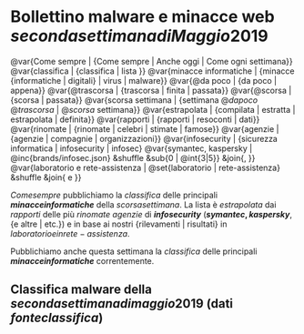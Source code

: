 # Bollettino malware e minacce web $seconda settimana di Maggio 2019$

@var{Come sempre          | {Come sempre | Anche oggi | Come ogni settimana}}
@var{classifica           | {classifica | lista }}
@var{minacce informatiche | {minacce {informatiche | digitali} | virus | malware}}
@var{@da poco             | {da poco | appena}}
@var{@trascorsa           | {trascorsa | finita | passata}}
@var{@scorsa              | {scorsa | passata}}
@var{scorsa settimana     | {settimana $@da poco$ $@trascorsa$ | $@scorsa$ settimana}}
@var{estrapolata          | {compilata | estratta | estrapolata | definita}}
@var{rapporti             | {rapporti | resoconti | dati}}
@var{rinomate             | {rinomate | celebri | stimate | famose}}
@var{agenzie              | {agenzie | compagnie | organizzazioni}}
@var{infosecurity         | {sicurezza informatica | infosecurity | infosec}
@var{symantec, kaspersky  | @inc{brands/infosec.json} &shuffle &sub{0 | @int{3|5}} &join{, }}
@var{laboratorio e rete-assistenza | @set{laboratorio | rete-assistenza} &shuffle &join{ e }}

$Come sempre$ pubblichiamo la $classifica$ delle principali **$minacce informatiche$**
della $scorsa settimana$. La lista è $estrapolata$ dai $rapporti$ delle più $rinomate$
$agenzie$ di **$infosecurity$** (**$symantec, kaspersky$**, {e altre | etc.}) e in base ai
nostri {rilevamenti | risultati} in $laboratorio e in rete-assistenza$.

Pubblichiamo anche questa settimana la $classifica$ delle principali
**$minacce informatiche$** correntemente.

## Classifica malware della $seconda settimana di maggio 2019$ (dati $fonte classifica$)
